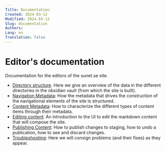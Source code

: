 ```yaml
---
Title: Documentation
Created: 2024-03-12
Modified: 2024-03-12
Slug: documentation
Authors: 
Lang: en
Translation: false
---
```

# Editor's documentation

Documentation for the editors of the sunet.se site.

- [Directory structure](documentation/directory-structure). Here we give an overview of the data in the different directories in the obsidian vault (from which the site is built).
- [Navigation Metadata](_Documentation/Navigation%20Metadata.md): How the metadata that drives the construction of the navigational elements of the site is structured.
- [Content Metadata](_Documentation/Content%20Metadata.md): How to characterize the different types of content items through their metadata.
- [Editing content](_Documentation/Editing%20content.md): An introduction to the UI to edit the markdown content that will compose the site.
- [Publishing Content](_Documentation/Publishing%20Content.md): How to publish changes to staging, how to undo a publication, how to see and discard changes.
- [Troubleshooting](_Documentation/Troubleshooting.md): Here we will consign problems (and their fixes) as they appear.
